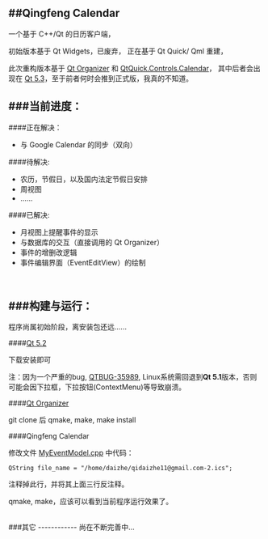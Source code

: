 
##Qingfeng Calendar
------------

一个基于 C++/Qt 的日历客户端，

初始版本基于 Qt Widgets，已废弃，
正在基于 Qt Quick/ Qml 重建，

此次重构版本基于 [Qt Organizer](https://qt.gitorious.org/qt/qtpim/) 和 [QtQuick.Controls.Calendar](https://qt.gitorious.org/qt/qtquickcontrols/)，
其中后者会出现在 [Qt 5.3](http://qt-project.org/wiki/New-Features-in-Qt-5.3)，至于前者何时会推到正式版，我真的不知道。
</br>

###当前进度：
------------

####正在解决：
- 与 Google Calendar 的同步（双向）

####待解决:
- 农历，节假日，以及国内法定节假日安排
- 周视图
- ......

####已解决:
- 月视图上提醒事件的显示
- 与数据库的交互（直接调用的 Qt Organizer）
- 事件的增删改逻辑
- 事件编辑界面（EventEditView）的绘制
</br>

###构建与运行：
------------

程序尚属初始阶段，离安装包还远......

####[Qt 5.2](http://qt-project.org/downloads)

下载安装即可

注：因为一个严重的bug, [QTBUG-35989](https://bugreports.qt-project.org/browse/QTBUG-35989), Linux系统需回退到**Qt 5.1**版本，否则可能会因下拉框，下拉按钮(ContextMenu)等导致崩溃。

####[Qt Organizer](https://qt.gitorious.org/qt/qtpim/)

git clone 后 qmake, make, make install

####Qingfeng Calendar

修改文件 [MyEventModel.cpp](https://github.com/qidaizhe11/QingfengCalendar/blob/master/MyPlugins/MyEventModel.cpp) 中代码：
```
QString file_name = "/home/daizhe/qidaizhe11@gmail.com-2.ics";
```
注释掉此行，并将其上面三行反注释。

qmake, make，应该可以看到当前程序运行效果了。
</br>

</br>
###其它
------------
尚在不断完善中...
